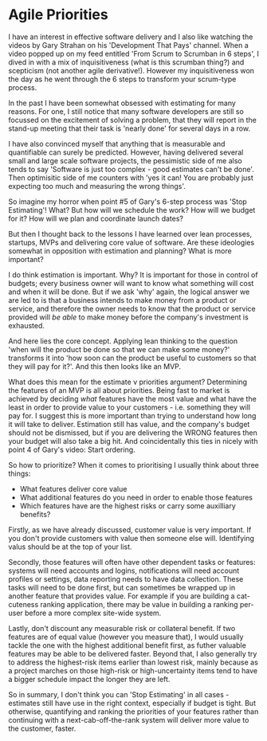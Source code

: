 Agile Priorities
================

I have an interest in effective software delivery and I also like watching the videos by Gary Strahan on his 'Development That Pays' channel. When a video popped up on my feed entitled 'From Scrum to Scrumban in 6 steps', I dived in with a mix of inquisitiveness (what is this scrumban thing?) and scepticism (not another agile derivative!). However my inquisitiveness won the day as he went through the 6 steps to transform your scrum-type process.

In the past I have been somewhat obsessed with estimating for many reasons. For one, I still notice that many software developers are still so focussed on the excitement of solving a problem, that they will report in the stand-up meeting that their task is 'nearly done' for several days in a row.

I have also convinced myself that anything that is measurable and quantifiable can surely be predicted. However, having delivered several small and large scale software projects, the pessimistic side of me also tends to say 'Software is just too complex - good estimates can't be done'. Then optimisitic side of me counters with 'yes it can! You are probably just expecting too much and measuring the wrong things'.

So imagine my horror when point #5 of Gary's 6-step process was 'Stop Estimating'! What? But how will we schedule the work? How will we budget for it? How will we plan and coordinate launch dates?

But then I thought back to the lessons I have learned over lean processes, startups, MVPs and delivering core value of software. Are these ideologies somewhat in opposition with estimation and planning? What is more important?

I do think estimation is important. Why? It is important for those in control of budgets; every business owner will want to know what something will cost and when it will be done. But if we ask 'why' again, the logical answer we are led to is that a business intends to make money from a product or service, and therefore the owner needs to know that the product or service provided will *be able* to make money before the company's investment is exhausted.

And here lies the core concept. Applying lean thinking to the question 'when will the product be done so that we can make some money?' transforms it into 'how soon can the product be useful to customers so that they will pay for it?'. And this then looks like an MVP.

What does this mean for the estimate v priorities argument? Determining the features of an MVP is all about priorities. Being fast to market is achieved by deciding *what* features have the most value and what have the least in order to provide value to your customers - i.e. something they will pay for. I suggest this is more important than trying to understand how long it will take to deliver. Estimation still has value, and the company's budget should not be dismissed, but if you are delivering the WRONG features then your budget will also take a big hit. And coincidentally this ties in nicely with point 4 of Gary's video: Start ordering.

So how to prioritize? When it comes to prioritising I usually think about three things:
 - What features deliver core value
 - What additional features do you need in order to enable those features
 - Which features have are the highest risks or carry some auxilliary benefits?
 
Firstly, as we have already discussed, customer value is very important. If you don't provide customers with value then someone else will. Identifying valus should be at the top of your list.
 
Secondly, those features will often have other dependent tasks or features: systems will need accounts and logins, notifications will need account profiles or settings, data reporting needs to have data collection. These tasks will need to be done first, but can sometimes be wrapped up in another feature that provides value. For example if you are building a cat-cuteness ranking application, there may be value in building a ranking per-user before a more complex site-wide system.
 
Lastly, don't discount any measurable risk or collateral benefit. If two features are of equal value (however you measure that), I would usually tackle the one with the highest additional benefit first, as futher valuable features may be able to be delivered faster. Beyond that, I also generally try to address the highest-risk items earlier than lowest risk, mainly because as a project marches on those high-risk or high-uncertainty items tend to have a bigger schedule impact the longer they are left.

So in summary, I don't think you can 'Stop Estimating' in all cases - estimates still have use in the right context, especially if budget is tight. But otherwise, quantifying and ranking the priorities of your features rather than continuing with a next-cab-off-the-rank system will deliver more value to the customer, faster.
 
